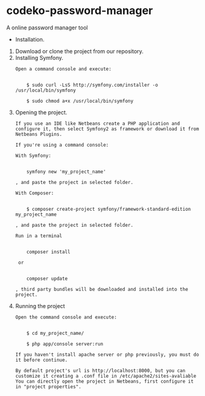 # codeko-password-manager
A online password manager tool

- Installation.
<ol>
<li>
Download or clone the project from our repository.
</li>
<li>
Installing Symfony.

    Open a command console and execute: 

        
        $ sudo curl -LsS http://symfony.com/installer -o /usr/local/bin/symfony
       
        $ sudo chmod a+x /usr/local/bin/symfony       
</li>
<li>
Opening the project.

    If you use an IDE like Netbeans create a PHP application and configure it, then select Symfony2 as framework or download it from Netbeans Plugins.

    If you're using a command console: 
        
    With Symfony:


        symfony new 'my_project_name'

    , and paste the project in selected folder.

    With Composer:


        $ composer create-project symfony/framework-standard-edition my_project_name

    , and paste the project in selected folder.
    
    Run in a terminal 


        composer install

     or 


        composer update

    , third party bundles will be downloaded and installed into the project.
</li>
<li>
Running the project

    Open the command console and execute:
        

        $ cd my_project_name/
        
        $ php app/console server:run
        
    If you haven't install apache server or php previously, you must do it before continue.
    
    By default project's url is http://localhost:8000, but you can customize it creating a .conf file in /etc/apache2/sites-avaliable 
    You can directly open the project in Netbeans, first configure it in "project properties". 
</li>
</ol>